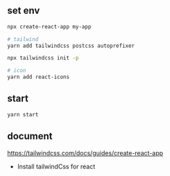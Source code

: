 ## set env

``` bash
npx create-react-app my-app

# tailwind
yarn add tailwindcss postcss autoprefixer

npx tailwindcss init -p

# icon
yarn add react-icons
```

## start

```bash
yarn start
```

## document

https://tailwindcss.com/docs/guides/create-react-app
- Install tailwindCss for react